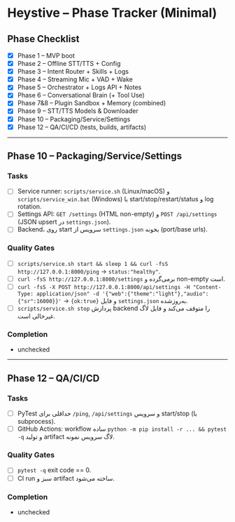 # Heystive – Phase Tracker (Minimal)

## Phase Checklist
- [x] Phase 1 – MVP boot
- [x] Phase 2 – Offline STT/TTS + Config
- [x] Phase 3 – Intent Router + Skills + Logs
- [x] Phase 4 – Streaming Mic + VAD + Wake
- [x] Phase 5 – Orchestrator + Logs API + Notes
- [x] Phase 6 – Conversational Brain (+ Tool Use)
- [x] Phase 7&8 – Plugin Sandbox + Memory (combined)
- [x] Phase 9 – STT/TTS Models & Downloader
- [x] Phase 10 – Packaging/Service/Settings
- [x] Phase 12 – QA/CI/CD (tests, builds, artifacts)

---

## Phase 10 – Packaging/Service/Settings
### Tasks
- [ ] Service runner: `scripts/service.sh` (Linux/macOS) و `scripts/service_win.bat` (Windows) با start/stop/restart/status و log rotation.
- [ ] Settings API: `GET /settings` (HTML non-empty) و `POST /api/settings` (JSON upsert در `settings.json`).
- [ ] Backend، روی start سرویس از `settings.json` بخونه (port/base urls).
### Quality Gates
- [ ] `scripts/service.sh start && sleep 1 && curl -fsS http://127.0.0.1:8000/ping` → `status:"healthy"`.
- [ ] `curl -fsS http://127.0.0.1:8000/settings` برمی‌گرده و non-empty است.
- [ ] `curl -fsS -X POST http://127.0.0.1:8000/api/settings -H "Content-Type: application/json" -d '{"web":{"theme":"light"},"audio":{"sr":16000}}'` → `{ok:true}` و فایل `settings.json` به‌روزشده.
- [ ] `scripts/service.sh stop` پردازش backend را متوقف می‌کند و فایل لاگ غیرخالی است.
### Completion
- unchecked

---

## Phase 12 – QA/CI/CD
### Tasks
- [ ] PyTest حداقلی برای `/ping`, `/api/settings` و سرویس start/stop (با subprocess).
- [ ] GitHub Actions: workflow ساده `python -m pip install -r ... && pytest -q` و تولید artifact لاگ سرویس نمونه.
### Quality Gates
- [ ] `pytest -q` exit code == 0.
- [ ] CI run سبز و artifact ساخته می‌شود.
### Completion
- unchecked

<!-- Phases 10 completed at 2025-09-30 01:29:10 UTC -->

<!-- Phases 12 completed at 2025-09-30 01:29:50 UTC -->